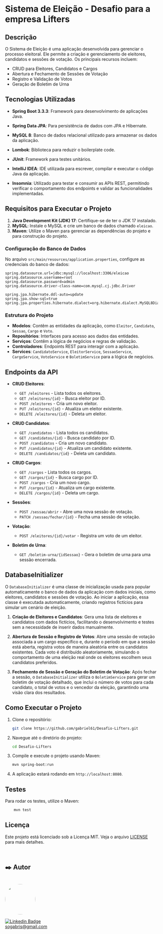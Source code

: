 # Sistema de Eleição - Desafio para a empresa Lifters

## Descrição

O Sistema de Eleição é uma aplicação desenvolvida para gerenciar o processo eleitoral. Ele permite a criação e gerenciamento de eleitores, candidatos e sessões de votação. Os principais recursos incluem:

- CRUD para Eleitores, Candidatos e Cargos
- Abertura e Fechamento de Sessões de Votação
- Registro e Validação de Votos
- Geração de Boletim de Urna

## Tecnologias Utilizadas

- **Spring Boot 3.3.3**: Framework para desenvolvimento de aplicações Java.
- **Spring Data JPA**: Para persistência de dados com JPA e Hibernate.
- **MySQL 8**: Banco de dados relacional utilizado para armazenar os dados da aplicação.
- **Lombok**: Biblioteca para reduzir o boilerplate code.
- **JUnit**: Framework para testes unitários.

- **IntelliJ IDEA**: IDE utilizada para escrever, compilar e executar o código Java da aplicação.
- **Insomnia**: Utilizado para testar e consumir as APIs REST, permitindo verificar o comportamento dos endpoints e validar as funcionalidades implementadas.


## Requisitos para Executar o Projeto

1. **Java Development Kit (JDK) 17**: Certifique-se de ter o JDK 17 instalado.
2. **MySQL**: Instale o MySQL e crie um banco de dados chamado `eleicao`.
3. **Maven**: Utilize o Maven para gerenciar as dependências do projeto e para construção do projeto.

### Configuração do Banco de Dados

No arquivo `src/main/resources/application.properties`, configure as credenciais do banco de dados:

```properties
spring.datasource.url=jdbc:mysql://localhost:3306/eleicao
spring.datasource.username=root
spring.datasource.password=admin
spring.datasource.driver-class-name=com.mysql.cj.jdbc.Driver

spring.jpa.hibernate.ddl-auto=update
spring.jpa.show-sql=true
spring.jpa.properties.hibernate.dialect=org.hibernate.dialect.MySQL8Dialect
```

### Estrutura do Projeto 

* **Modelos**: Contêm as entidades da aplicação, como `Eleitor`, `Candidato`, `Sessao`, `Cargo` e `Voto`.
* **Repositórios**: Interfaces para acesso aos dados das entidades.
* **Serviços**: Contêm a lógica de negócios e regras de validação.
* **Controladores**: Endpoints REST para interagir com a aplicação.
* **Services**: `CandidatoService`, `EleitorService`, `SessaoService`, `CargoService`, `VotoService` e `BoletimService` para a lógica de negócios.

## Endpoints da API

- **CRUD Eleitores**:
  - `GET /eleitores` - Lista todos os eleitores.
  - `GET /eleitores/{id}` - Busca eleitor por ID.
  - `POST /eleitores` - Cria um novo eleitor.
  - `PUT /eleitores/{id}` - Atualiza um eleitor existente.
  - `DELETE /eleitores/{id}` - Deleta um eleitor.

- **CRUD Candidatos**:
  - `GET /candidatos` - Lista todos os candidatos.
  - `GET /candidatos/{id}` - Busca candidato por ID.
  - `POST /candidatos` - Cria um novo candidato.
  - `PUT /candidatos/{id}` - Atualiza um candidato existente.
  - `DELETE /candidatos/{id}` - Deleta um candidato.

- **CRUD Cargos**:
  - `GET /cargos` - Lista todos os cargos.
  - `GET /cargos/{id}` - Busca cargo por ID.
  - `POST /cargos` - Cria um novo cargo.
  - `PUT /cargos/{id}` - Atualiza um cargo existente.
  - `DELETE /cargos/{id}` - Deleta um cargo.

- **Sessões**:
  - `POST /sessao/abrir` - Abre uma nova sessão de votação.
  - `PATCH /sessao/fechar/{id}` - Fecha uma sessão de votação.

- **Votação**:
  - `POST /eleitores/{id}/votar` - Registra um voto de um eleitor.

- **Boletim de Urna**:
  - `GET /boletim-urna/{idSessao}` - Gera o boletim de urna para uma sessão encerrada.

## DatabaseInitializer

O `DatabaseInitializer` é uma classe de inicialização usada para popular automaticamente o banco de dados da aplicação com dados iniciais, como eleitores, candidatos e sessões de votação. Ao iniciar a aplicação, essa classe é executada automaticamente, criando registros fictícios para simular um cenário de eleição.

1. **Criação de Eleitores e Candidatos**: Gera uma lista de eleitores e candidatos com dados fictícios, facilitando o desenvolvimento e testes sem a necessidade de inserir dados manualmente.

2. **Abertura de Sessão e Registro de Votos**: Abre uma sessão de votação associada a um cargo específico e, durante o período em que a sessão está aberta, registra votos de maneira aleatória entre os candidatos existentes. Cada voto é distribuído aleatoriamente, simulando o comportamento de uma eleição real onde os eleitores escolhem seus candidatos preferidos.

3. **Fechamento de Sessão e Geração do Boletim de Votação**: Após fechar a sessão, o `DatabaseInitializer` utiliza o `BoletimService` para gerar um boletim de votação detalhado, que inclui o número de votos para cada candidato, o total de votos e o vencedor da eleição, garantindo uma visão clara dos resultados.

## Como Executar o Projeto

1. Clone o repositório:
    
    ```bash
    git clone https://github.com/gabriel61/Desafio-Lifters.git
    ```
    
2. Navegue até o diretório do projeto:
    
    ```bash
    cd Desafio-Lifters
    ```
    
3. Compile e execute o projeto usando Maven:
    
    ```bash
    mvn spring-boot:run
    ```
    
4. A aplicação estará rodando em `http://localhost:8080`.

## Testes
Para rodar os testes, utilize o Maven:

```bash
    mvn test
```

## Licença

Este projeto está licenciado sob a Licença MIT. Veja o arquivo [LICENSE](LICENSE) para mais detalhes.

</br>

## ✒️ Autor

</br>

<a href="https://github.com/gabriel61">
 <img style="border-radius: 50%;" src="https://avatars.githubusercontent.com/gabriel61" width="100px;" alt=""/>
 <br />
 
 [![Linkedin Badge](https://img.shields.io/badge/-gabrielsampaio-blue?style=flat-square&logo=Linkedin&logoColor=white&link=https://www.linkedin.com/in/gabriel-oliveira-852759190/)](https://www.linkedin.com/in/gabriel-oliveira-852759190/)
<br>
sogabris@gmail.com
<br>
